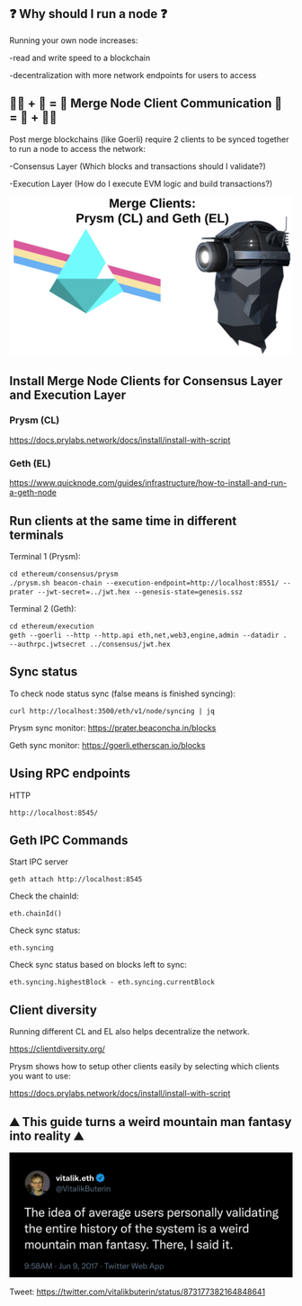 ## :question: Why should I run a node :question:

Running your own node increases:

-read and write speed to a blockchain

-decentralization with more network endpoints for users to access

## 🐻‍❄️ + 🐻 = 🐼 Merge Node Client Communication 🐼 = 🐻 + 🐻‍❄️ 

Post merge blockchains (like Goerli) require 2 clients to be synced together to run a node to access the network:

-Consensus Layer (Which blocks and transactions should I validate?)

-Execution Layer (How do I execute EVM logic and build transactions?)

<img src="https://github.com/WeiBridged/NodeGoerliMerge/blob/main/images/mergeClients2.png" alt="clients"/>

## Install Merge Node Clients for Consensus Layer and Execution Layer

### Prysm (CL)

https://docs.prylabs.network/docs/install/install-with-script

### Geth (EL) 

https://www.quicknode.com/guides/infrastructure/how-to-install-and-run-a-geth-node

## Run clients at the same time in different terminals

Terminal 1 (Prysm): 

    cd ethereum/consensus/prysm
    ./prysm.sh beacon-chain --execution-endpoint=http://localhost:8551/ --prater --jwt-secret=../jwt.hex --genesis-state=genesis.ssz 


Terminal 2 (Geth): 

    cd ethereum/execution 
    geth --goerli --http --http.api eth,net,web3,engine,admin --datadir . --authrpc.jwtsecret ../consensus/jwt.hex


## Sync status

To check node status sync (false means is finished syncing): 

    curl http://localhost:3500/eth/v1/node/syncing | jq 

Prysm sync monitor: https://prater.beaconcha.in/blocks

Geth sync monitor: https://goerli.etherscan.io/blocks 

## Using RPC endpoints

HTTP

    http://localhost:8545/

## Geth IPC Commands

Start IPC server

    geth attach http://localhost:8545 
    
Check the chainId: 

    eth.chainId()

Check sync status:

    eth.syncing

Check sync status based on blocks left to sync:

    eth.syncing.highestBlock - eth.syncing.currentBlock

## Client diversity 

Running different CL and EL also helps decentralize the network.

https://clientdiversity.org/

Prysm shows how to setup other clients easily by selecting which clients you want to use:

https://docs.prylabs.network/docs/install/install-with-script

## :mountain: This guide turns a weird mountain man fantasy into reality :mountain: 

<img src="https://github.com/WeiBridged/NodeGoerliMerge/blob/main/images/nodeTweet.jpg" alt="tweet"/>

Tweet: https://twitter.com/vitalikbuterin/status/873177382164848641

